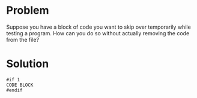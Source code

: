 # Problem
Suppose you have a block of code you want to skip over temporarily while testing a
program. How can you do so without actually removing the code from the file?
# Solution
```
#if 1
CODE BLOCK
#endif
```
